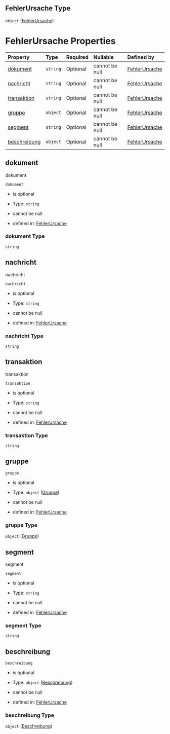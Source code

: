 ## FehlerUrsache Type

`object` ([FehlerUrsache](fehlerursache.md))

# FehlerUrsache Properties

| Property                      | Type     | Required | Nullable       | Defined by                                                                                                                                                                                   |
| :---------------------------- | :------- | :------- | :------------- | :------------------------------------------------------------------------------------------------------------------------------------------------------------------------------------------- |
| [dokument](#dokument)         | `string` | Optional | cannot be null | [FehlerUrsache](fehlerursache-properties-dokument.md "https://raw.githubusercontent.com/conuti-gmbh/bo4e-schema/master/schemas/v1/com/FehlerUrsache.schema.json#/properties/dokument")       |
| [nachricht](#nachricht)       | `string` | Optional | cannot be null | [FehlerUrsache](fehlerursache-properties-nachricht.md "https://raw.githubusercontent.com/conuti-gmbh/bo4e-schema/master/schemas/v1/com/FehlerUrsache.schema.json#/properties/nachricht")     |
| [transaktion](#transaktion)   | `string` | Optional | cannot be null | [FehlerUrsache](fehlerursache-properties-transaktion.md "https://raw.githubusercontent.com/conuti-gmbh/bo4e-schema/master/schemas/v1/com/FehlerUrsache.schema.json#/properties/transaktion") |
| [gruppe](#gruppe)             | `object` | Optional | cannot be null | [FehlerUrsache](gruppe.md "https://raw.githubusercontent.com/conuti-gmbh/bo4e-schema/master/schemas/v1/com/Gruppe.schema.json#/properties/gruppe")                                           |
| [segment](#segment)           | `string` | Optional | cannot be null | [FehlerUrsache](fehlerursache-properties-segment.md "https://raw.githubusercontent.com/conuti-gmbh/bo4e-schema/master/schemas/v1/com/FehlerUrsache.schema.json#/properties/segment")         |
| [beschreibung](#beschreibung) | `object` | Optional | cannot be null | [FehlerUrsache](beschreibung.md "https://raw.githubusercontent.com/conuti-gmbh/bo4e-schema/master/schemas/v1/com/Beschreibung.schema.json#/properties/beschreibung")                         |

## dokument

dokument

`dokument`

*   is optional

*   Type: `string`

*   cannot be null

*   defined in: [FehlerUrsache](fehlerursache-properties-dokument.md "https://raw.githubusercontent.com/conuti-gmbh/bo4e-schema/master/schemas/v1/com/FehlerUrsache.schema.json#/properties/dokument")

### dokument Type

`string`

## nachricht

nachricht

`nachricht`

*   is optional

*   Type: `string`

*   cannot be null

*   defined in: [FehlerUrsache](fehlerursache-properties-nachricht.md "https://raw.githubusercontent.com/conuti-gmbh/bo4e-schema/master/schemas/v1/com/FehlerUrsache.schema.json#/properties/nachricht")

### nachricht Type

`string`

## transaktion

transaktion

`transaktion`

*   is optional

*   Type: `string`

*   cannot be null

*   defined in: [FehlerUrsache](fehlerursache-properties-transaktion.md "https://raw.githubusercontent.com/conuti-gmbh/bo4e-schema/master/schemas/v1/com/FehlerUrsache.schema.json#/properties/transaktion")

### transaktion Type

`string`

## gruppe



`gruppe`

*   is optional

*   Type: `object` ([Gruppe](gruppe.md))

*   cannot be null

*   defined in: [FehlerUrsache](gruppe.md "https://raw.githubusercontent.com/conuti-gmbh/bo4e-schema/master/schemas/v1/com/Gruppe.schema.json#/properties/gruppe")

### gruppe Type

`object` ([Gruppe](gruppe.md))

## segment

segment

`segment`

*   is optional

*   Type: `string`

*   cannot be null

*   defined in: [FehlerUrsache](fehlerursache-properties-segment.md "https://raw.githubusercontent.com/conuti-gmbh/bo4e-schema/master/schemas/v1/com/FehlerUrsache.schema.json#/properties/segment")

### segment Type

`string`

## beschreibung



`beschreibung`

*   is optional

*   Type: `object` ([Beschreibung](beschreibung.md))

*   cannot be null

*   defined in: [FehlerUrsache](beschreibung.md "https://raw.githubusercontent.com/conuti-gmbh/bo4e-schema/master/schemas/v1/com/Beschreibung.schema.json#/properties/beschreibung")

### beschreibung Type

`object` ([Beschreibung](beschreibung.md))
